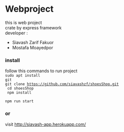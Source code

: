 # Webproject
this is web project <br>
crate by express framework<br>
developer :
* Siavash Zarif Fakuor
* Mostafa Moayedpor
          

### install
follow this commands to run project<br>
<code>sudo apt install git</code><br>
<code>git clone https://github.com/siavashzf/shoesShop.git</code><br>
<code> cd shoesShop </code><br>
<code> npm install </code><br>
<code> npm run start </code><br>
### or
visit http://siavash-app.herokuapp.com/
